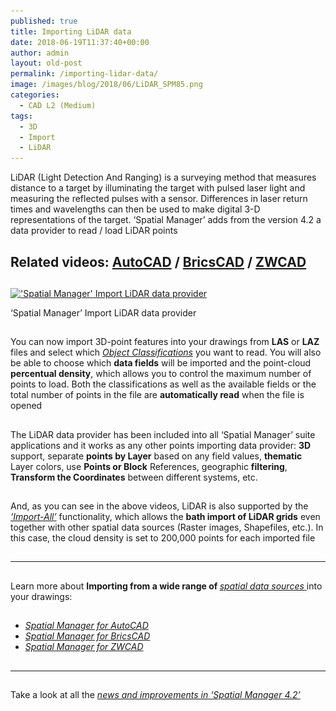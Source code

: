 ```yaml
---
published: true
title: Importing LiDAR data
date: 2018-06-19T11:37:40+00:00
author: admin
layout: old-post
permalink: /importing-lidar-data/
image: /images/blog/2018/06/LiDAR_SPM85.png
categories:
  - CAD L2 (Medium)
tags:
  - 3D
  - Import
  - LiDAR
---
```

<p>
  LiDAR (Light Detection And Ranging) is a surveying method that measures distance to a target by illuminating the target with pulsed laser light and measuring the reflected pulses with a sensor. Differences in laser return times and wavelengths can then be used to make digital 3-D representations of the target. &#8216;Spatial Manager&#8217; adds from the version 4.2 a data provider to read / load LiDAR points
</p>

<p>
  <!--more-->
</p>

<h2>
  Related videos: <span><a href="https://youtu.be/FvMHQ4bQb_U?rel=0" target="_blank" rel="nofollow"><span>AutoCAD</span></a> </span>/ <span><a href="https://youtu.be/tcDqBdjWqzA?rel=0" target="_blank" rel="nofollow"><span>BricsCAD</span></a> </span>/ <span><a href="https://youtu.be/0U5aYRilu8M?rel=0" target="_blank" rel="nofollow"><span>ZWCAD</span></a></span>
</h2>

<h2>
</h2>

<div>
  <a href="/images/blog/2018/06/SPM_LiDAR_Provider.png" target="_blank" rel="nofollow"><img src="/images/blog/2018/06/SPM_LiDAR_Provider-1024x602.png" alt="'Spatial Manager' Import LiDAR data provider" width="625" height="367" srcset="/images/blog/2018/06/SPM_LiDAR_Provider-1024x602.png 1024w, /images/blog/2018/06/SPM_LiDAR_Provider-300x176.png 300w, /images/blog/2018/06/SPM_LiDAR_Provider-768x452.png 768w, /images/blog/2018/06/SPM_LiDAR_Provider-624x367.png 624w, /images/blog/2018/06/SPM_LiDAR_Provider.png 1413w" sizes="(max-width: 625px) 100vw, 625px" /></a>
  
  <p>
    &#8216;Spatial Manager&#8217; Import LiDAR data provider
  </p>
</div>

<h2>
</h2>

<p>
  You can now import 3D-point features into your drawings from <strong>LAS</strong> or <strong>LAZ</strong> files and select which <a href="https://en.wikipedia.org/wiki/Lidar#Object_detection" target="_blank" rel="nofollow"><span><em>Object Classifications</em></span></a> you want to read. You will also be able to choose which <strong>data fields</strong> will be imported and the point-cloud <strong>percentual density</strong>, which allows you to control the maximum number of points to load. Both the classifications as well as the available fields or the total number of points in the file are <strong>automatically read</strong> when the file is opened
</p>

<h2>
</h2>

<p>
  The LiDAR data provider has been included into all &#8216;Spatial Manager&#8217; suite applications and it works as any other points importing data provider: <strong>3D</strong> support, separate <strong>points by Layer</strong> based on any field values, <strong>thematic</strong> Layer colors, use <strong>Points or Block</strong> References, geographic <strong>filtering</strong>, <strong>Transform the Coordinates</strong> between different systems, etc.
</p>

<h2>
</h2>

<p>
  And, as you can see in the above videos, LiDAR is also supported by the <span><em><a href="http://www.spatialmanager.com/import-all-function-enhancements/" target="_blank" rel="nofollow">&#8216;Import-All&#8217;</a></em></span> functionality, which allows the <strong>bath import of LiDAR grids</strong> even together with other spatial data sources (Raster images, Shapefiles, etc.). In this case, the cloud density is set to 200,000 points for each imported file
</p>

<h2>
</h2>

<h2>
</h2>

* * *

<h2>
</h2>

<p>
  Learn more about <strong>Importing from a wide range of </strong><span><em><a href="http://wiki.spatialmanager.com/index.php/Spatial_Manager™_-_Data_Providers" target="_blank" rel="nofollow"><span>spatial data sources</span> </a></em></span>into your drawings:
</p>

<h2>
</h2>

<ul>
  <li>
    <em><span><a href="http://wiki.spatialmanager.com/index.php/Spatial_Manager%E2%84%A2_for_AutoCAD_-_FAQs:_Import#How_can_I_Import_spatial_Features_as_AutoCAD_Objects.3F" target="_blank" rel="nofollow">Spatial Manager for AutoCAD</a></span></em>
  </li>
  <li>
    <em><span><a href="http://wiki.spatialmanager.com/index.php/Spatial_Manager%E2%84%A2_for_BricsCAD_-_FAQs:_Import#How_can_I_Import_spatial_Features_as_BricsCAD_Entities.3F" target="_blank" rel="nofollow">Spatial Manager for BricsCAD</a></span></em>
  </li>
  <li>
    <em><span><a href="http://wiki.spatialmanager.com/index.php/Spatial_Manager%E2%84%A2_for_ZWCAD_-_FAQs:_Import#How_can_I_Import_spatial_Features_as_ZWCAD_Entities.3F" target="_blank" rel="nofollow">Spatial Manager for ZWCAD</a></span></em><span><br /> </span>
  </li>
</ul>

<h2>
</h2>

<h2>
</h2>

<h2>
</h2>

* * *

<h2>
</h2>

<p>
  Take a look at all the <span><em><a href="http://www.spatialmanager.com/new-spatial-manager-4-2-released" target="_blank" rel="nofollow"><span>news and improvements in &#8216;Spatial Manager 4.2&#8217;</span></a></em></span>
</p>